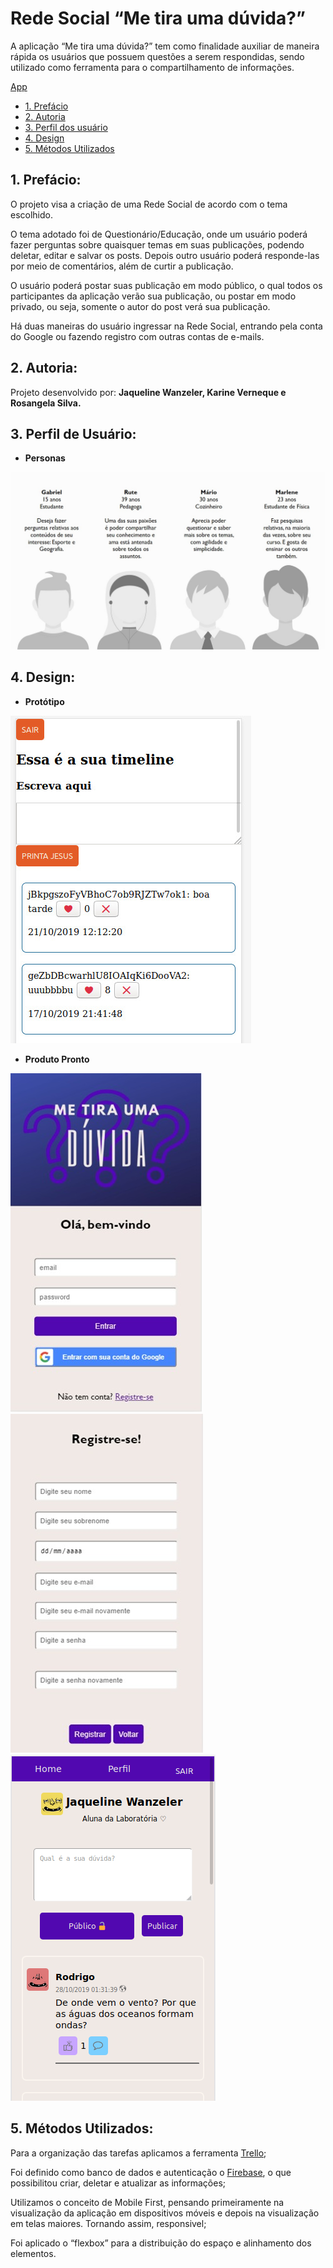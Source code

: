 # Rede Social “Me tira uma dúvida?”

A aplicação “Me tira uma dúvida?” tem como finalidade auxiliar de maneira rápida os usuários que possuem questões a serem respondidas, sendo utilizado como ferramenta para o compartilhamento de informações.

[App](https://social-network-squad3.firebaseapp.com)

* [1. Prefácio](#1-prefácio)
* [2. Autoria](#2-autoria)
* [3. Perfil dos usuário](#3-perfil-dos-usuários)
* [4. Design](#4-Design)
* [5. Métodos Utilizados](#5-métodos-utilizados)

## 1. Prefácio:

O projeto visa a criação de uma Rede Social de acordo com o tema escolhido. 

O tema adotado foi de Questionário/Educação, onde um usuário poderá fazer perguntas sobre quaisquer temas em suas publicações, podendo deletar, editar e salvar os posts. Depois outro usuário poderá responde-las por meio de comentários, além de curtir a publicação.

O usuário poderá postar suas publicação em modo público, o qual todos os participantes da aplicação verão sua publicação, ou postar em modo privado, ou seja, somente o autor do post verá sua publicação.

Há duas maneiras do usuário ingressar na Rede Social, entrando pela conta do Google ou fazendo registro com outras contas de e-mails.


## 2. Autoria:

Projeto desenvolvido por: **Jaqueline Wanzeler, Karine Verneque e Rosangela Silva.**

## 3. Perfil de Usuário:

- **Personas**

![Personas](/src/images/Personas.jpeg)

## 4. Design:

- **Protótipo**

![Protótipo1](/src/images/Prototipo2.jpeg)

- **Produto Pronto**

![Página de Login](/src/images/Page-Login.jpeg)
![Página de Registro](/src/images/Page-Register.jpeg)
![HomePage](/src/images/Page-Home.png)


## 5. Métodos Utilizados:

Para a organização das tarefas aplicamos a ferramenta [Trello](https://trello.com/b/M54eMQi1);

Foi definido como banco de dados e autenticação o [Firebase](https://social-network-squad3.firebaseapp.com), o que possibilitou criar, deletar e atualizar as informações;

Utilizamos o conceito de Mobile First, pensando primeiramente na visualização da aplicação em dispositivos móveis e depois na visualização em telas maiores. Tornando assim, responsivel;

Foi aplicado o “flexbox” para a distribuição do espaço e alinhamento dos elementos.
